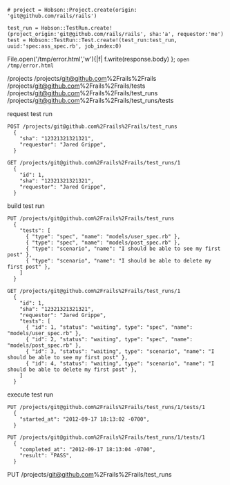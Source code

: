 

    # project = Hobson::Project.create(origin: 'git@github.com/rails/rails')

    test_run = Hobson::TestRun.create!(project_origin:'git@github.com/rails/rails', sha:'a', requestor:'me')
    test = Hobson::TestRun::Test.create!(test_run:test_run, uuid:'spec:ass_spec.rb', job_index:0)


File.open('/tmp/error.html','w'){|f| f.write(response.body) }; `open /tmp/error.html `


/projects
/projects/git@github.com%2Frails%2Frails
/projects/git@github.com%2Frails%2Frails/tests
/projects/git@github.com%2Frails%2Frails/test_runs
/projects/git@github.com%2Frails%2Frails/test_runs/tests


request test run

    POST /projects/git@github.com%2Frails%2Frails/test_runs
      {
        "sha": "12321321321321",
        "requestor": "Jared Grippe",
      }

    GET /projects/git@github.com%2Frails%2Frails/test_runs/1
      {
        "id": 1,
        "sha": "12321321321321",
        "requestor": "Jared Grippe",
      }

build test run

    PUT /projects/git@github.com%2Frails%2Frails/test_runs
      {
        "tests": [
          { "type": "spec", "name": "models/user_spec.rb" },
          { "type": "spec", "name": "models/post_spec.rb" },
          { "type": "scenario", "name": "I should be able to see my first post" },
          { "type": "scenario", "name": "I should be able to delete my first post" },
        ]
      }

    GET /projects/git@github.com%2Frails%2Frails/test_runs/1
      {
        "id": 1,
        "sha": "12321321321321",
        "requestor": "Jared Grippe",
        "tests": [
          { "id": 1, "status": "waiting", type": "spec", "name": "models/user_spec.rb" },
          { "id": 2, "status": "waiting", type": "spec", "name": "models/post_spec.rb" },
          { "id": 3, "status": "waiting", type": "scenario", "name": "I should be able to see my first post" },
          { "id": 4, "status": "waiting", type": "scenario", "name": "I should be able to delete my first post" },
        ]
      }

execute test run

    PUT /projects/git@github.com%2Frails%2Frails/test_runs/1/tests/1
      {
        "started_at": "2012-09-17 18:13:02 -0700",
      }

    PUT /projects/git@github.com%2Frails%2Frails/test_runs/1/tests/1
      {
        "completed_at": "2012-09-17 18:13:04 -0700",
        "result": "PASS",
      }


  PUT /projects/git@github.com%2Frails%2Frails/test_runs


